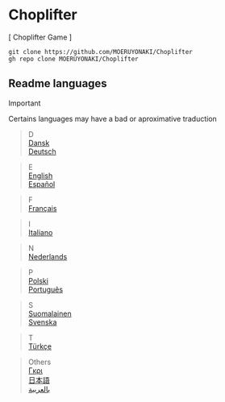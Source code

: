 # Choplifter
  
[ Choplifter Game ]  
  
```
git clone https://github.com/MOERUYONAKI/Choplifter  
gh repo clone MOERUYONAKI/Choplifter  
```

## Readme languages
  
> [!IMPORTANT]  
> Certains languages may have a bad or aproximative traduction  
  
> D  
> [Dansk](https://github.com/MOERUYONAKI/Choplifter/tree/main/docs/readme-dk.md)  
> [Deutsch](https://github.com/MOERUYONAKI/Choplifter/tree/main/docs/readme-de.md)  
  
> E  
> [English](https://github.com/MOERUYONAKI/Choplifter/tree/main/docs/readme-en.md)  
> [Español](https://github.com/MOERUYONAKI/Choplifter/tree/main/docs/readme-es.md)  
  
> F  
> [Français](https://github.com/MOERUYONAKI/Choplifter/tree/main/docs/readme-fr.md)  
  
> I  
> [Italiano](https://github.com/MOERUYONAKI/Choplifter/tree/main/docs/readme-it.md)  
  
> N  
> [Nederlands](https://github.com/MOERUYONAKI/Choplifter/tree/main/docs/readme-nt.md)  
  
> P  
> [Polski](https://github.com/MOERUYONAKI/Choplifter/tree/main/docs/readme-pl.md)  
> [Português](https://github.com/MOERUYONAKI/Choplifter/tree/main/docs/readme-pt.md)  
   
> S  
> [Suomalainen](https://github.com/MOERUYONAKI/Choplifter/tree/main/docs/readme-fi.md)  
> [Svenska](https://github.com/MOERUYONAKI/Choplifter/tree/main/docs/readme-sw.md)  
   
> T  
> [Türkçe](https://github.com/MOERUYONAKI/Choplifter/tree/main/docs/readme-tk.md)  
   
> Others  
> [Γκρι](https://github.com/MOERUYONAKI/Choplifter/tree/main/docs/readme-gr.md)  
> [日本語](https://github.com/MOERUYONAKI/Choplifter/tree/main/docs/readme-jp.md)  
> [بالعربية](https://github.com/MOERUYONAKI/Choplifter/tree/main/docs/readme-ar.md)  
  